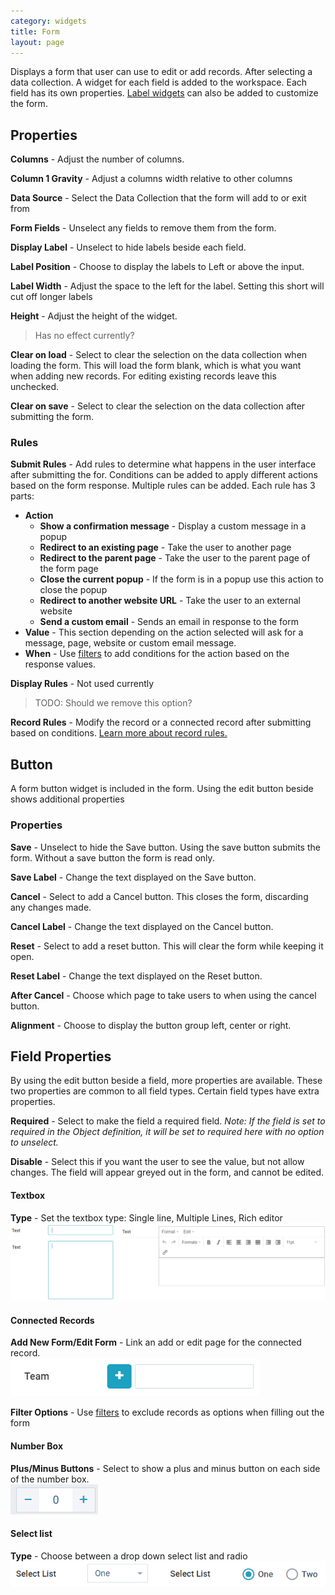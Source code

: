 ```yaml
---
category: widgets
title: Form
layout: page
---
```


Displays a form that user can use to edit or add records. After selecting a data collection. A widget for each field is added to the workspace. Each field has its own properties. [Label widgets](../label/Label.md) can also be added to customize the form.

## Properties

**Columns** - Adjust the number of columns.

**Column 1 Gravity** - Adjust a columns width relative to other columns

**Data Source** - Select the Data Collection that the form will add to or exit from

**Form Fields** - Unselect any fields to remove them from the form.

**Display Label** - Unselect to hide labels beside each field.

**Label Position** - Choose to display the labels to Left or above the input.

**Label Width** - Adjust the space to the left for the label. Setting this short will cut off longer labels

**Height** - Adjust the height of the widget.

> Has no effect currently?

**Clear on load** - Select to clear the selection on the data collection when loading the form. This will load the form blank, which is what you want when adding new records. For editing existing records leave this unchecked.

**Clear on save** - Select to clear the selection on the data collection after submitting the form.

### Rules

**Submit Rules** - Add rules to determine what happens in the user interface after submitting the for. Conditions can be added to apply different actions based on the form response. Multiple rules can be added. Each rule has 3 parts:

- **Action**
  - **Show a confirmation message** - Display a custom message in a popup
  - **Redirect to an existing page** - Take the user to another page
  - **Redirect to the parent page** - Take the user to the parent page of the form page
  - **Close the current popup** - If the form is in a popup use this action to close the popup
  - **Redirect to another website URL** - Take the user to an external website
  - **Send a custom email** - Sends an email in response to the form
- **Value** - This section depending on the action selected will ask for a message, page, website or custom email message.
- **When** - Use [filters](../../../concepts/filters/Filters.md) to add conditions for the action based on the response values.

**Display Rules** - Not used currently

> TODO: Should we remove this option?

**Record Rules** - Modify the record or a connected record after submitting based on conditions. [Learn more about record rules.](../../../concepts/recordRules/RecordRules.md)

## Button

A form button widget is included in the form. Using the edit button beside shows additional properties

### Properties

**Save** - Unselect to hide the Save button. Using the save button submits the form. Without a save button the form is read only.

**Save Label** - Change the text displayed on the Save button.

**Cancel** - Select to add a Cancel button. This closes the form, discarding any changes made.

**Cancel Label** - Change the text displayed on the Cancel button.

**Reset** - Select to add a reset button. This will clear the form while keeping it open.

**Reset Label** - Change the text displayed on the Reset button.

**After Cancel** - Choose which page to take users to when using the cancel button.

**Alignment** - Choose to display the button group left, center or right.

## Field Properties

By using the edit button beside a field, more properties are available. These two properties are common to all field types. Certain field types have extra properties.

**Required** - Select to make the field a required field.
_Note: If the field is set to required in the Object definition, it will be set to required here with no option to unselect._

**Disable** - Select this if you want the user to see the value, but not allow changes. The field will appear greyed out in the form, and cannot be edited.

#### Textbox

**Type** - Set the textbox type: Single line, Multiple Lines, Rich editor
![](images/text.png)

#### Connected Records

**Add New Form/Edit Form** - Link an add or edit page for the connected record.\
![](images/addForm.png)

**Filter Options** - Use [filters](../../../concepts/filters/Filters.md) to exclude records as options when filling out the form

#### Number Box

**Plus/Minus Buttons** - Select to show a plus and minus button on each side of the number box.\
![](images/numbox.png)

#### Select list

**Type** - Choose between a drop down select list and radio
![](images/select.png)

